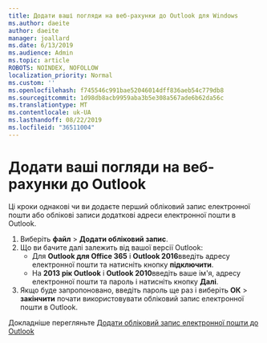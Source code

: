 ```yaml
---
title: Додати ваші погляди на веб-рахунки до Outlook для Windows
ms.author: daeite
author: daeite
manager: joallard
ms.date: 6/13/2019
ms.audience: Admin
ms.topic: article
ROBOTS: NOINDEX, NOFOLLOW
localization_priority: Normal
ms.custom: ''
ms.openlocfilehash: f745546c991bae52046014dff836aeb54c779db8
ms.sourcegitcommit: 1d98db8acb9959aba3b5e308a567ade6b62da56c
ms.translationtype: MT
ms.contentlocale: uk-UA
ms.lasthandoff: 08/22/2019
ms.locfileid: "36511004"
---
```

# <a name="add-your-outlook-on-the-web-account-to-outlook"></a>Додати ваші погляди на веб-рахунки до Outlook

Ці кроки однакові чи ви додаєте перший обліковий запис електронної пошти або облікові записи додаткові адреси електронної пошти в Outlook.

1. Виберіть **файл** > **Додати обліковий запис**.
1. Що ви бачите далі залежить від вашої версії Outlook:
    - Для **Outlook для Office 365** і **Outlook 2016**введіть адресу електронної пошти та натисніть кнопку **підключити**.
    - На **2013 рік Outlook** і **Outlook 2010**введіть ваше ім'я, адресу електронної пошти та пароль і натисніть кнопку **Далі**.
1. Якщо буде запропоновано, введіть пароль ще раз і виберіть **ОК** > **закінчити** почати використовувати обліковий запис електронної пошти в Outlook.

Докладніше перегляньте [Додати обліковий запис електронної пошти до Outlook](https://support.office.com/article/6e27792a-9267-4aa4-8bb6-c84ef146101b)
